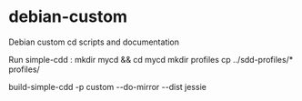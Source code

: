 debian-custom
=============

Debian custom cd scripts and documentation

Run simple-cdd :
mkdir mycd && cd mycd
mkdir profiles
cp ../sdd-profiles/* profiles/

build-simple-cdd  -p custom --do-mirror --dist jessie
